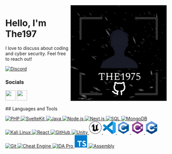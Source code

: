 <img src="https://github.com/The1975z/Project/blob/main/X.gif" min-width="300px" max-width="300px" width="300px" align="right" alt="The1975Logo">

# Hello, I'm The197

I love to discuss about coding and cyber security. Feel free to reach out!

[![Discord](https://img.shields.io/badge/Discord-%235865F2.svg?style=for-the-badge&logo=discord&logoColor=white)](https://discord.gg/Tv9rNtFGyR)
### Socials

<p align="left"> <a href="https://discord.com/users/;The1975" target="_blank" rel="noreferrer"><img src="https://raw.githubusercontent.com/danielcranney/readme-generator/main/public/icons/socials/discord.svg" width="32" height="32" /></a> <a href="https://github.com/The1975z" target="_blank" rel="noreferrer"><img src="https://raw.githubusercontent.com/danielcranney/readme-generator/main/public/icons/socials/github.svg" width="32" height="32" /></a></p>
## Languages and Tools

<p>
  <a href="https://www.php.net" target="_blank">
    <img src="https://www.vectorlogo.zone/logos/php/php-icon.svg" alt="PHP" width="40" height="40"/>
  </a>
  <a href="https://svelte.dev" target="_blank">
    <img src="https://upload.wikimedia.org/wikipedia/commons/1/1b/Svelte_Logo.svg" alt="SvelteKit" width="40" height="40"/>
  </a>
  <a href="https://www.oracle.com/java/" target="_blank">
    <img src="https://www.vectorlogo.zone/logos/java/java-icon.svg" alt="Java" width="40" height="40"/>
  </a>
  <a href="https://nodejs.org/" target="_blank">
    <img src="https://www.vectorlogo.zone/logos/nodejs/nodejs-icon.svg" alt="Node.js" width="40" height="40"/>
  </a>
  <a href="https://nextjs.org" target="_blank">
    <img src="https://cdn.worldvectorlogo.com/logos/next-js.svg" alt="Next.js" width="40" height="40"/>
  </a>
  <a href="https://www.mysql.com" target="_blank">
    <img src="https://www.vectorlogo.zone/logos/mysql/mysql-icon.svg" alt="SQL" width="40" height="40"/>
  </a>
  <a href="https://www.mongodb.com" target="_blank">
    <img src="https://www.vectorlogo.zone/logos/mongodb/mongodb-icon.svg" alt="MongoDB" width="40" height="40"/>
  </a>
  <a href="https://www.kali.org/" target="_blank">
    <img src="https://seeklogo.com/images/K/kali-linux-logo-AED181186E-seeklogo.com.png" alt="Kali Linux" width="40" height="40"/>
  </a>
  <a href="https://reactjs.org" target="_blank">
    <img src="https://www.vectorlogo.zone/logos/reactjs/reactjs-icon.svg" alt="React" width="40" height="40"/>
  </a>
  <a href="https://github.com/" target="_blank">
    <img src="https://www.vectorlogo.zone/logos/github/github-icon.svg" alt="GitHub" width="40" height="40"/>
  </a>
  <a href="https://unity.com/" target="_blank">
    <img src="https://www.vectorlogo.zone/logos/unity3d/unity3d-icon.svg" alt="Unity" width="40" height="40"/>
  </a>
  <a href="https://www.unrealengine.com" target="_blank">
    <img src="https://raw.githubusercontent.com/devicons/devicon/master/icons/unrealengine/unrealengine-original.svg" alt="Unreal Engine" width="40" height="40"/>
  </a> 
  <a href="https://code.visualstudio.com/" target="_blank">
    <img src="https://raw.githubusercontent.com/github/explore/80688e429a7d4ef2fca1e82350fe8e3517d3494d/topics/visual-studio-code/visual-studio-code.png" alt="VS Code" width="40" height="40"/>
  </a> 
  <a href="https://www.cprogramming.com/" target="_blank">
    <img src="https://raw.githubusercontent.com/devicons/devicon/master/icons/c/c-original.svg" alt="C" width="40" height="40"/>
  </a> 
  <a href="" target="_blank">
    <img src="https://raw.githubusercontent.com/devicons/devicon/master/icons/csharp/csharp-original.svg" alt="C#" width="40" height="40"/>
  </a> 
  <a href="https://isocpp.org/" target="_blank">
    <img src="https://raw.githubusercontent.com/devicons/devicon/master/icons/cplusplus/cplusplus-original.svg" alt="C++" width="40" height="40"/>
  </a>
  <a href="https://git-scm.com/" target="_blank">
    <img src="https://www.vectorlogo.zone/logos/git-scm/git-scm-icon.svg" alt="Git" width="40" height="40"/>
  </a> 
  <a href="https://www.cheatengine.org" target="_blank">
    <img src="https://upload.wikimedia.org/wikipedia/commons/b/be/Cheat_Engine.png" alt="Cheat Engine" width="40" height="40"/>
  </a> 
  <a href="https://hex-rays.com/ida-pro/" target="_blank">
    <img src="https://hex-rays.com/beta-program/ida-pro.png" alt="IDA Pro" width="40" height="40"/>
  </a>
  <a href="https://www.typescriptlang.org/" target="_blank">
    <img src="https://raw.githubusercontent.com/devicons/devicon/master/icons/typescript/typescript-original.svg" alt="TypeScript" width="40" height="40"/>
  </a>
  <a href="https://en.wikipedia.org/wiki/Assembly_language" target="_blank">
    <img src="https://upload.wikimedia.org/wikipedia/commons/thumb/4/48/Netwide_Assembler.svg/1200px-Netwide_Assembler.svg.png" alt="Assembly" width="40" height="40"/>
  </a>
</p>
